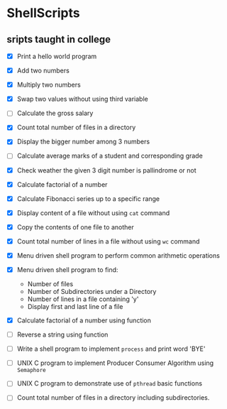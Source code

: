 # ShellScripts
## sripts taught in college   
- [x] Print a hello world program
- [x] Add two numbers
- [x] Multiply two numbers
- [x] Swap two values without using third variable
- [ ] Calculate the gross salary
- [x] Count total number of files in a directory
- [x] Display the bigger number among 3 numbers
- [ ] Calculate average marks of a student and corresponding grade
- [x] Check weather the given 3 digit number is pallindrome or not
- [x] Calculate factorial of a number
- [x] Calculate Fibonacci series up to a specific range
- [x] Display content of a file without using ```cat``` command
- [x] Copy the contents of one file to another
- [x] Count total number of lines in a file without using ```wc``` command
- [x] Menu driven shell program to perform common arithmetic operations 
- [x] Menu driven shell program to find:     
  * Number of files
  * Number of Subdirectories under a Directory
  * Number of lines in a file containing \'y\'
  * Display first and last line of a file   
- [x] Calculate factorial of a number using function
- [ ] Reverse a string using function
- [ ] Write a shell program to implement ```process``` and print word \'BYE\'
- [ ] UNIX C program to implement Producer Consumer Algorithm using ```Semaphore```
- [ ] UNIX C program to demonstrate use of ```pthread``` basic functions
- [ ] Count total number of files in a directory including subdirectories.


